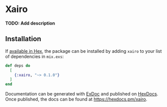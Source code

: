 # Xairo

**TODO: Add description**

## Installation

If [available in Hex](https://hex.pm/docs/publish), the package can be installed
by adding `xairo` to your list of dependencies in `mix.exs`:

```elixir
def deps do
  [
    {:xairo, "~> 0.1.0"}
  ]
end
```

Documentation can be generated with [ExDoc](https://github.com/elixir-lang/ex_doc)
and published on [HexDocs](https://hexdocs.pm). Once published, the docs can
be found at <https://hexdocs.pm/xairo>.

